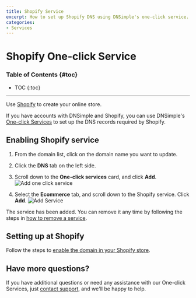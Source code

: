 ```yaml
---
title: Shopify Service
excerpt: How to set up Shopify DNS using DNSimple's one-click service.
categories:
- Services
---
```


# Shopify One-click Service

### Table of Contents {#toc}

* TOC
{:toc}

---

Use [Shopify](https://www.shopify.com) to create your online store.

If you have accounts with DNSimple and Shopify, you can use DNSimple's [One-click Services](/categories/services/) to set up the DNS records required by Shopify.

## Enabling Shopify service

1. From the domain list, click on the domain name you want to update.
1. Click the **DNS** tab on the left side.
1. Scroll down to the **One-click services** card, and click **Add**.
    ![Add one click service](/files/one-click-services.png)

1. Select the **Ecommerce** tab, and scroll down to the Shopify service. Click **Add**.
    ![Add Service](/files/services-shopify.png)

The service has been added. You can remove it any time by following the steps in [how to remove a service](/articles/services/#removing-services).

## Setting up at Shopify

Follow the steps to [enable the domain in your Shopify store](https://help.shopify.com/en/manual/online-store/domains/add-a-domain/using-existing-domains/connecting-domains).

## Have more questions?

If you have additional questions or need any assistance with our One-click Services, just [contact support](https://dnsimple.com/feedback), and we'll be happy to help.

